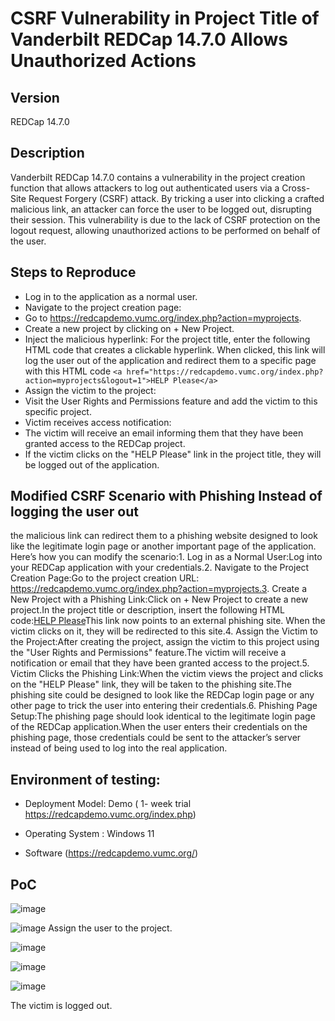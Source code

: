 
# CSRF Vulnerability in Project Title of Vanderbilt REDCap 14.7.0 Allows Unauthorized Actions 

## Version

REDCap 14.7.0 

## Description

Vanderbilt REDCap 14.7.0 contains a vulnerability in the project creation function that allows attackers to log out authenticated users via a Cross-Site Request Forgery (CSRF) attack. By tricking a user into clicking a crafted malicious link, an attacker can force the user to be logged out, disrupting their session. This vulnerability is due to the lack of CSRF protection on the logout request, allowing unauthorized actions to be performed on behalf of the user.


## Steps to Reproduce

- Log in to the application as a normal user.
- Navigate to the project creation page:
- Go to https://redcapdemo.vumc.org/index.php?action=myprojects.
- Create a new project by clicking on + New Project.
- Inject the malicious hyperlink:
For the project title, enter the following HTML code that creates a clickable hyperlink. When clicked, this link will log the user out of the application and redirect them to a specific page with this HTML code
``` <a href="https://redcapdemo.vumc.org/index.php?action=myprojects&logout=1">HELP Please</a> ```
- Assign the victim to the project:
- Visit the User Rights and Permissions feature and add the victim to this specific project.
- Victim receives access notification:
- The victim will receive an email informing them that they have been granted access to the REDCap project.
- If the victim clicks on the "HELP Please" link in the project title, they will be logged out of the application.

  
## Modified CSRF Scenario with Phishing Instead of logging the user out

the malicious link can redirect them to a phishing website designed to look like the legitimate login page or another important page of the application. Here’s how you can modify the scenario:1. Log in as a Normal User:Log into your REDCap application with your credentials.2. Navigate to the Project Creation Page:Go to the project creation URL: https://redcapdemo.vumc.org/index.php?action=myprojects.3. Create a New Project with a Phishing Link:Click on + New Project to create a new project.In the project title or description, insert the following HTML code:<a href="https://yourphishingsite.com">HELP Please</a>This link now points to an external phishing site. When the victim clicks on it, they will be redirected to this site.4. Assign the Victim to the Project:After creating the project, assign the victim to this project using the "User Rights and Permissions" feature.The victim will receive a notification or email that they have been granted access to the project.5. Victim Clicks the Phishing Link:When the victim views the project and clicks on the "HELP Please" link, they will be taken to the phishing site.The phishing site could be designed to look like the REDCap login page or any other page to trick the user into entering their credentials.6. Phishing Page Setup:The phishing page should look identical to the legitimate login page of the REDCap application.When the user enters their credentials on the phishing page, those credentials could be sent to the attacker’s server instead of being used to log into the real application.

## Environment of testing:

- Deployment Model: Demo ( 1- week trial https://redcapdemo.vumc.org/index.php)

- Operating System : Windows 11

- Software (https://redcapdemo.vumc.org/)

## PoC

![image](https://github.com/user-attachments/assets/d0ff44cb-b836-4aa3-8678-db6b33f747b1)


![image](https://github.com/user-attachments/assets/f9ffda10-e21f-4fd7-8238-79484ced4869)
Assign the user to the project.

![image](https://github.com/user-attachments/assets/29220e6d-92ac-4d53-aad5-1e6ac034f759)

![image](https://github.com/user-attachments/assets/4a7952de-fd7b-4d33-a863-d96b6915e240)

![image](https://github.com/user-attachments/assets/fd7beba0-6bd1-4f48-8a13-62650d60ec0a)

The victim is logged out.
